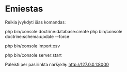 Emiestas
========================

Reikia įvykdyti šias komandas:

php bin/console doctrine:database:create
php bin/console doctrine:schema:update --force

php bin/console import:csv

php bin/console server:start

Paleisti per pasirinkta naršyklę: http://127.0.0.1:8000
